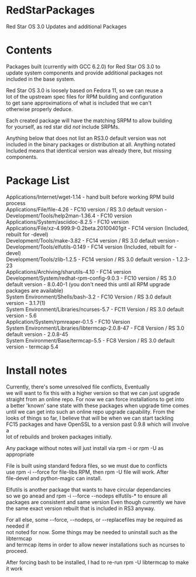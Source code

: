# RedStarPackages
 Red Star OS 3.0 Updates and additional Packages

# Contents
Packages built (currently with GCC 6.2.0) for Red Star OS 3.0 to  
update system components and provide additional packages not   
included in the base system.  

Red Star OS 3.0 is loosely based on Fedora 11, so we can reuse a   
lot of the upstream spec files for RPM building and configuration  
to get sane approximations of what is included that we can't   
otherwise properly deduce.  

Each created package will have the matching SRPM to allow building  
for yourself, as red star did *not* include SRPMs.   

Anything below that does not list an RS3.0 default version was not  
included in the binary packages or distribution at all. Anything notated  
Included means that identical version was already there, but missing  
components.  

# Package List  
Applications/Internet/wget-1.14 - hand built before working RPM build process   
Applications/File/file-4.26 - FC10 version / RS 3.0 default version -    
Development/Tools/help2man-1.36.4 - FC10 version  
Applications/System/asciidoc-8.2.5 - FC10 version  
Applications/File/xz-4.999.9-0.2beta.20100401git - FC14 version (Included, rebuilt for -devel)  
Development/Tools/make-3.82 - FC14 version / RS 3.0 default version - 
Development/Tools/elfutils-0.149 - FC14 version (Included, rebuilt for -devel)  
Development/Tools/zlib-1.2.5 - FC14 version  / RS 3.0 default version - 1.2.3-23   
Applications/Archiving/sharutils-4.10 - FC14 version  
Development/System/redhat-rpm-config-9.0.3 - FC10 version / RS 3.0 default version - 8.0.40-1 (you don't need this until all RPM upgrade packages are available)  
System Environment/Shells/bash-3.2 - FC10 Version / RS 3.0 default version - 3.1.7(1)  
System Environment/Libraries/ncurses-5.7 - FC11 Version / RS 3.0 default version - 5.6   
Application/System/rpmreaper-0.1.5 - FC10 Version  
System Environment/Libraries/libtermcap-2.0.8-47 - FC8 Version / RS 3.0 default version - 2.0.8-45  
System Environment/Base/termcap-5.5 - FC8 Version / RS 3.0 default version - termcap 5.4  


# Install notes

Currently, there's some unresolved file conflicts, Eventually  
we will want to fix this with a higher version so that we can just upgrade  
straight from an online repo. For now we can force installations to get into  
a better 'known' sane state with these packages when upgrade time comes  
until we can get into such an online repo upgrade capability.  From the  
looks of things so far, I believe that will be when we can start tackling  
FC15 packages and have OpenSSL to a version past 0.9.8 which will involve a  
lot of rebuilds and broken packages initially.  

Any package without notes will just install via rpm -i or rpm -U as appropriate

File is built using standard fedora files, so we must due to conflicts  
use rpm -i --force for file-libs RPM, then rpm -U file will work. After  
file-devel and python-magic can install.   

Elfutils is another package that wants to have circular dependancies  
so we go anead and rpm -i --force --nodeps elfutils-* to ensure all  
packages are consistent and same version Even though currently we have  
the same exact version rebuilt that is included in RS3 anyway.  

For all else, some --force, --nodeps, or --replacefiles may be required as needed if   
not noted for now. Some things may be needed to uninstall such as the libtermcap  
and termcap items in order to allow newer installations such as ncurses to proceed.  

After forcing bash to be installed, I had to re-run rpm -U libtermcap to make it work

